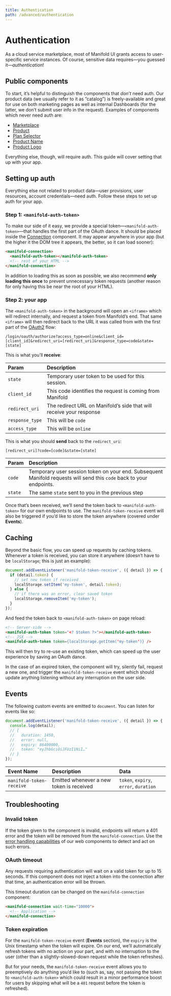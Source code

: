 ```yaml
---
title: Authentication
path: /advanced/authentication
---
```


# Authentication

As a cloud service marketplace, most of Manifold UI grants access to user-specific service
instances. Of course, sensitive data requires—you guessed it—_authentication_!

## Public components

To start, it’s helpful to distinguish the components that _don’t_ need auth. Our product data (we
usually refer to it as ”catalog”) is freely-available and great for use on both marketing pages as
well as internal Dashboards (for the latter, we don’t submit user info in the request). Examples of
components which never need auth are:

- [Marketplace](#)
- [Product](#)
- [Plan Selector](#)
- [Product Name](#)
- [Product Logo](#)

Everything else, though, will require auth. This guide will cover setting that up with your app.

## Setting up auth

Everything else not related to product data—user provisions, user resources, account
credentials—need auth. Follow these steps to set up auth for your app.

### Step 1: `<manifold-auth-token>`

To make our side of it easy, we provide a special token—`<manifold-auth-token>`—that handles the
first part of the OAuth dance. It should be placed inside the [Connection][connection] component. It
may appear anywhere in your app (but the higher it the DOM tree it appears, the better, so it can
load sooner):

```html
<manifold-connection>
  <manifold-auth-token></manifold-auth-token>
  <!-- rest of your HTML -->
</manifold-connection>
```

In addition to loading this as soon as possible, we also recommend **only loading this once** to
prevent unnecessary token requests (another reason for only having this be near the root of your
HTML).

### Step 2: your app

The `<manifold-auth-token>` in the background will open an `<iframe>` which will redirect
internally, and request a token from Manifold’s end. That same `<iframe>` will then redirect back to
the URL it was called from with the first part of the [OAuth2][oauth2] flow:

```
/login/oauth/authorize?access_type=online&client_id=[client_id]&redirect_uri=[redirect_uri]&response_type=code&state=[state]
```

This is what you’ll **receive**:

| Param           | Description                                                         |
| :-------------- | :------------------------------------------------------------------ |
| `state`         | Temporary user token to be used for this session.                   |
| `client_id`     | This code identifies the request is coming from Manifold            |
| `redirect_uri`  | The redirect URL on Manifold’s side that will receive your response |
| `response_type` | This will be `code`                                                 |
| `access_type`   | This will be `online`                                               |

This is what you should **send** back to the `redirect_uri`:

```
[redirect_uri]?code=[code]&state=[state]
```

| Param   | Description                                                                                                          |
| :------ | :------------------------------------------------------------------------------------------------------------------- |
| `code`  | Temporary user session token on your end. Subsequent Manifold requests will send this `code` back to your endpoints. |
| `state` | The same `state` sent to you in the previous step                                                                    |

Once that’s been received, we’ll send the token back to `<manifold-auth-token>` for our own
endpoints to use. The `manifold-token-receive` event will also be triggered if you’d like to store
the token anywhere (covered under **Events**).

## Caching

Beyond the basic flow, you can speed up requests by caching tokens. Whenever a token is received,
you can store it anywhere (doesn’t have to be `localStorage`; this is just an example):

```js
document.addEventListener('manifold-token-receive', ({ detail }) => {
  if (detail.token) {
    // set new token if received
    localStorage.setItem('my-token', detail.token);
  } else {
    // if there was an error, clear saved token
    localStorage.removeItem('my-token');
  }
});
```

And feed the token back to `<manifold-auth-token>` on page reload:

```html
<!-- Server-side -->
<manifold-auth-token token="<? $token ?>"></manifold-auth-token>
<!-- JSX -->
<manifold-auth-token token={localStorage.getItem('my-token')} />
```

This will then try to re-use an existing token, which can speed up the user experience by saving an
OAuth dance.

In the case of an expired token, the component will try, silently fail, request a new one, and
trigger the `manifold-token-receive` event which should update anything listening without any
interruption on the user side.

## Events

The following custom events are emitted to `document`. You can listen for events like so:

```js
document.addEventListener('manifold-token-receive', ({ detail }) => {
  console.log(detail);
  // {
  //   duration: 1450,
  //   error: null,
  //   expiry: 86400000,
  //   token: "eyJhbGciOiJFUzI1NiI…"
  // }
});
```

| Event Name               | Description                              | Data                                   |
| :----------------------- | :--------------------------------------- | :------------------------------------- |
| `manifold-token-receive` | Emitted whenever a new token is received | `token`, `expiry`, `error`, `duration` |

## Troubleshooting

### Invalid token

If the token given to the component is invalid, endpoints will return a 401 error and the token will
be removed from the `manifold-connection`. Use the [error handling capabilities](/advanced/errors)
of our web components to detect and act on such errors.

### OAuth timeout

Any requests requiring authentication will wait on a valid token for up to 15 seconds. If this
component does not inject a token into the connection after that time, an authentication error will
be thrown.

This timeout duration can be changed on the `manifold-connection` component:

```html
<manifold-connection wait-time="10000">
  <!-- Application -->
</manifold-connection>
```

### Token expiration

For the `manifold-token-receive` event (**Events** section), the `expiry` is the Unix timestamp when
the token will expire. On our end, we’ll automatically refresh tokens with no action on your part,
and with no interruption to the user (other than a slightly-slowed-down request while the token
refreshes).

But for your needs, the `manifold-token-receive` event allows you to preemptively do anything you’d
like to (such as, say, not passing the token to `<manifold-auth-token>` which could result in a
minor performance boost for users by skipping what will be a `401` request before the token is
refreshed).

[connection]: /connection
[oauth2]: https://www.oauth.com/oauth2-servers/access-tokens/authorization-code-request
